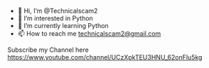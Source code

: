 - 👋 Hi, I’m @Technicalscam2
- 👀 I’m interested in Python
- 🌱 I’m currently learning Python
- 📫 How to reach me technicalscam2@gmail.com

<!---
Technicalscam2/Technicalscam2 is a ✨ special ✨ repository because its `README.md` (this file) appears on your GitHub profile.
You can click the Preview link to take a look at your changes.
--->
Subscribe my Channel here 
https://www.youtube.com/channel/UCzXpkTEU3HNU_62onFlu5kg
